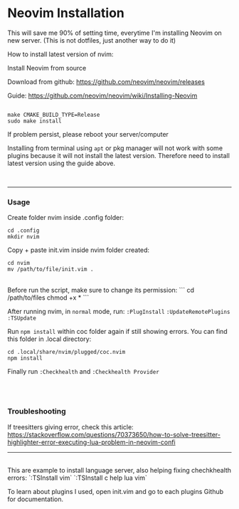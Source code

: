 # Neovim Installation

This will save me 90% of setting time, everytime I'm installing Neovim on new server. 
(This is not dotfiles, just another way to do it)
<br />

How to install latest version of nvim:

Install Neovim from source

Download from github:
https://github.com/neovim/neovim/releases

Guide:
https://github.com/neovim/neovim/wiki/Installing-Neovim
```

make CMAKE_BUILD_TYPE=Release
sudo make install
```

If problem persist, please reboot your server/computer

Installing from terminal using `apt` or pkg manager will not work
with some plugins because it will not install the latest version. 
Therefore need to install latest version using the guide above.

<br />
<hr />

### Usage
Create folder nvim inside .config folder:
```
cd .config
mkdir nvim
```
Copy + paste init.vim inside nvim folder created:
```
cd nvim
mv /path/to/file/init.vim .
```
<br />
Before run the script, make sure to change its permission:
```
cd /path/to/files
chmod +x *
```

After running nvim, in `normal` mode, run:
`:PlugInstall`
`:UpdateRemotePlugins`
`:TSUpdate`

Run `npm install` within coc folder again if still showing errors. You can find this folder in .local directory:
```
cd .local/share/nvim/plugged/coc.nvim
npm install
```



Finally run `:Checkhealth` and `:Checkhealth Provider`

<br />
<br />

### Troubleshooting

If treesitters giving error, check this article:
https://stackoverflow.com/questions/70373650/how-to-solve-treesitter-highlighter-error-executing-lua-problem-in-neovim-confi
<br />
<hr />
<br />
This are example to install language server, also helping fixing chechkhealth errors:
`:TSInstall vim`
`:TSInstall c help lua vim`

To learn about plugins I used, open init.vim and go to each plugins Github for documentation.
